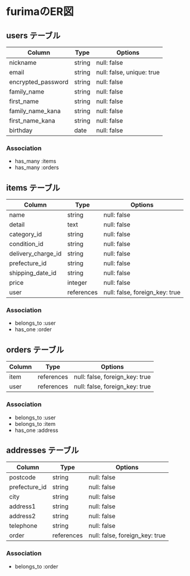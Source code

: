 # furimaのER図

## users テーブル

| Column             | Type   | Options                   |
| ------------------ | ------ | ------------------------- |
| nickname           | string | null: false               |
| email              | string | null: false, unique: true |
| encrypted_password | string | null: false               |
| family_name        | string | null: false               |
| first_name         | string | null: false               |
| family_name_kana   | string | null: false               |
| first_name_kana    | string | null: false               |
| birthday           | date   | null: false               |


### Association

- has_many :items
- has_many :orders


## items テーブル

| Column             | Type       | Options                        |
| ------------------ | ---------- | ------------------------------ |
| name               | string     | null: false                    |
| detail             | text       | null: false                    |
| category_id        | string     | null: false                    |
| condition_id       | string     | null: false                    |
| delivery_charge_id | string     | null: false                    |
| prefecture_id      | string     | null: false                    |
| shipping_date_id   | string     | null: false                    |
| price              | integer    | null: false                    |
| user               | references | null: false, foreign_key: true |
 

### Association

- belongs_to :user
- has_one :order

## orders テーブル

| Column       | Type       | Options                        |
| ------------ | ---------- | ------------------------------ |
| item         | references | null: false, foreign_key: true |
| user         | references | null: false, foreign_key: true |

### Association

- belongs_to :user
- belongs_to :item
- has_one :address


## addresses テーブル

| Column        | Type       | Options                        |
| ------------- | ---------- | ------------------------------ |
| postcode      | string     | null: false                    |
| prefecture_id | string     | null: false                    |
| city          | string     | null: false                    |
| address1      | string     | null: false                    |
| address2      | string     |null: false                    |
| telephone     | string     | null: false                    |
| order         | references | null: false, foreign_key: true |

### Association

- belongs_to :order